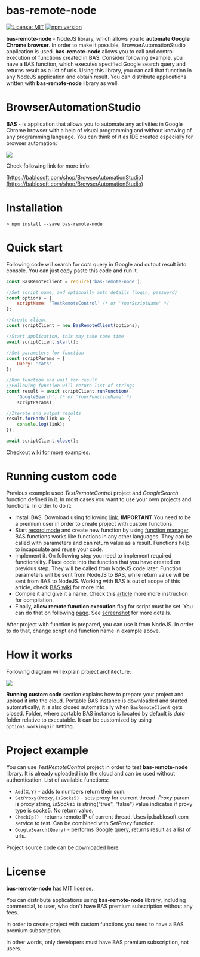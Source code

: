 # bas-remote-node

[![License: MIT](https://img.shields.io/badge/License-MIT-yellow.svg)](https://opensource.org/licenses/MIT)
[![npm version](https://badge.fury.io/js/bas-remote-node.svg)](https://badge.fury.io/js/bas-remote-node)

**bas-remote-node** - NodeJS library, which allows you to **automate Google Chrome browser**. In order to make it possible, BrowserAutomationStudio application is used. **bas-remote-node** allows you to call and control execution of functions created in BAS. Consider following example, you have a BAS function, which executes specified Google search query and returns result as a list of urls. Using this library, you can call that function in any NodeJS application and obtain result. You can distribute applications written with **bas-remote-node** library as well.


# BrowserAutomationStudio

**BAS** - is application that allows you to automate any activities in Google Chrome browser with a help of visual programming and without knowing of any programming language. You can think of it as IDE created especially for browser automation:

![](https://bablosoft.com/landing2/screen-bas.png)

Check following link for more info:

[https://bablosoft.com/shop/BrowserAutomationStudio](https://bablosoft.com/shop/BrowserAutomationStudio)


# Installation

```
> npm install --save bas-remote-node
```

# Quick start

Following code will search for _cats_ query in Google and output result into console. You can just copy paste this code and run it.

```js
const BasRemoteClient = require('bas-remote-node');

//Set script name, and optionally auth details (login, password) 
const options = {
    scriptName: 'TestRemoteControl' /* or 'YourScriptName' */
};

//Create client
const scriptClient = new BasRemoteClient(options);

//Start application, this may take some time
await scriptClient.start();

//Set parameters for function
const scriptParams = {
    Query: 'cats'
};

//Run function and wait for result
//Following function will return list of strings
const result = await scriptClient.runFunction(
    'GoogleSearch', /* or 'YourFunctionName' */
    scriptParams);

//Iterate and output results
result.forEach(link => {
    console.log(link);
});

await scriptClient.close();
```

Checkout [wiki](https://github.com/CheshireCaat/bas-remote-node/wiki) for more examples.


# Running custom code

Previous example used _TestRemoteControl_ project and _GoogleSearch_ function defined in it. In most cases you want to use your own projects and functions. In order to do it:

* Install BAS. Download using following [link](https://bablosoft.com/shop/BrowserAutomationStudio#download). **IMPORTANT** You need to be a premium user in order to create project with custom functions.
* Start [record mode](https://i.imgur.com/JrV7ua5.png) and create new function by using [function manager](https://i.imgur.com/yAjLu8v.png). BAS functions works like functions in any other languages. They can be called with parameters and can return value as a result. Functions help to incapsulate and reuse your code.
* Implement it. On following step you need to implement required functionality. Place code into the function that you have created on previous step. They will be called from NodeJS code later. Function parameters will be sent from NodeJS to BAS, while return value will be sent from BAS to NodeJS. Working with BAS is out of scope of this article, check [BAS wiki](https://wiki.bablosoft.com/doku.php) for more info.
* Compile it and give it a name. Check this [article](https://wiki.bablosoft.com/doku.php?id=how_to_protect_your_script) more more instruction for compilation.
* Finally, **allow remote function execution** flag for script must be set. You can do that on following [page](https://bablosoft.com/bas/scripts). See [screenshot](https://i.imgur.com/BrkefIT.png) for more details.

After project with function is prepared, you can use it from NodeJS. In order to do that, change script and function name in example above.

# How it works

Following diagram will explain project architecture:

![](https://i.imgur.com/9lfF3EJ.png)

**Running custom code** section explains how to prepare your project and upload it into the cloud. Portable BAS instance is downloaded and started automatically, it is also closed automatically when ```BasRemoteClient``` gets closed. Folder, where portable BAS instance is located by default is _data_ folder relative to executable. It can be customized by using ```options.workingDir``` setting.


# Project example

You can use _TestRemoteControl_ project in order to test **bas-remote-node** library. It is already uploaded into the cloud and can be used without authentication. List of available functions:

* ```Add(X,Y)``` - adds to numbers return their sum.
* ```SetProxy(Proxy,IsSocks5)``` - sets proxy for current thread. _Proxy_ param is proxy string, _IsSocks5_ is string("true", "false") value indicates if proxy type is socks5. No return value.
* ```CheckIp()``` - returns remote IP of current thread. Uses ip.bablosoft.com service to test. Can be combined with _SetProxy_ function.
* ```GoogleSearch(Query)``` - performs Google query, returns result as a list of urls.


Project source code can be downloaded [here](https://drive.google.com/uc?id=1WQYzm-XaZhXUBWQYMM5T-sZ_tdcSfAwS&export=download)

# License

**bas-remote-node** has MIT license.

You can distribute applications using **bas-remote-node** library, including commercial, to user, who don't have BAS premium subscription without any fees.

In order to create project with custom functions you need to have a BAS premium subscription.

In other words, only developers must have BAS premium subscription, not users.
